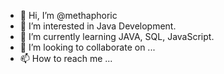 - 👋 Hi, I’m @methaphoric
- 👀 I’m interested in Java Development.
- 🌱 I’m currently learning JAVA, SQL, JavaScript.
- 💞️ I’m looking to collaborate on ...
- 📫 How to reach me ...

<!---
methaphoric/methaphoric is a ✨ special ✨ repository because its `README.md` (this file) appears on your GitHub profile.
You can click the Preview link to take a look at your changes.
--->
